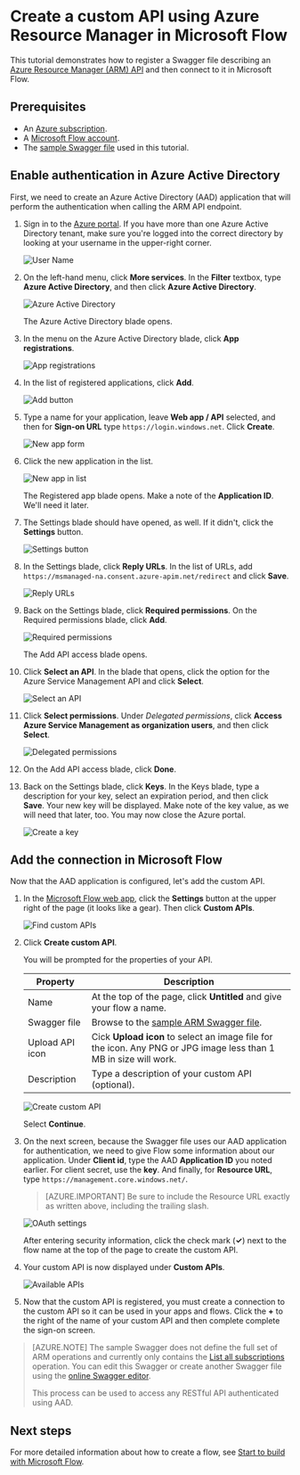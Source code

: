 <properties
	pageTitle="Create a custom API using Azure Resource Manager | Microsoft Flow"
	description="Learn how to create a custom API using Azure Resource Manager and add the API to Microsoft Flow"
	services=""
    suite="flow"
	documentationCenter=""
	authors="msftman"
	manager="anneta"
	editor=""/>

<tags
   ms.service="flow"
   ms.devlang="na"
   ms.topic="article"
   ms.tgt_pltfrm="na"
   ms.workload="na"
   ms.date="12/06/2016"
   ms.author="deonhe"/>


# Create a custom API using Azure Resource Manager in Microsoft Flow

This tutorial demonstrates how to register a Swagger file describing an [Azure Resource Manager (ARM) API](https://msdn.microsoft.com/library/azure/dn790568.aspx) and then connect to it in Microsoft Flow.

## Prerequisites

- An [Azure subscription](https://azure.microsoft.com/en-us/free/).
- A [Microsoft Flow account](https://flow.microsoft.com).
- The [sample Swagger file](http://pwrappssamples.blob.core.windows.net/samples/AzureResourceManager.json) used in this tutorial.

## Enable authentication in Azure Active Directory

First, we need to create an Azure Active Directory (AAD) application that will perform the authentication when calling the ARM API endpoint.

1. Sign in to the [Azure portal](https://portal.azure.com).  If you have more than one Azure Active Directory tenant, make sure you're logged into the correct directory by looking at your username in the upper-right corner.

    ![User Name](./media/customapi-azure-resource-manager-tutorial/current-user.png)

2. On the left-hand menu, click **More services**.  In the **Filter** textbox, type **Azure Active Directory**, and then click **Azure Active Directory**.

    ![Azure Active Directory](./media/customapi-azure-resource-manager-tutorial/azureaad.png)

    The Azure Active Directory blade opens.   

3. In the menu on the Azure Active Directory blade, click **App registrations**.

    ![App registrations](./media/customapi-azure-resource-manager-tutorial/azureapplication.png)

4. In the list of registered applications, click **Add**.

    ![Add button](./media/customapi-azure-resource-manager-tutorial/add-app-btn.png)   

5. Type a name for your application, leave **Web app / API** selected, and then for **Sign-on URL** type `https://login.windows.net`.  Click **Create**.  

    ![New app form](./media/customapi-azure-resource-manager-tutorial/newapplication.png)

6. Click the new application in the list.

    ![New app in list](./media/customapi-azure-resource-manager-tutorial/newapplication2.png)

    The Registered app blade opens.  Make a note of the **Application ID**.  We'll need it later.

7. The Settings blade should have opened, as well.  If it didn't, click the **Settings** button.

    ![Settings button](./media/customapi-azure-resource-manager-tutorial/settings-btn.png)

8. In the Settings blade, click **Reply URLs**. In the list of URLs, add `https://msmanaged-na.consent.azure-apim.net/redirect` and click **Save**.

    ![Reply URLs](./media/customapi-azure-resource-manager-tutorial/reply-urls.png)

9. Back on the Settings blade, click **Required permissions**.  On the Required permissions blade, click **Add**.

    ![Required permissions](./media/customapi-azure-resource-manager-tutorial/permissions.png)

    The Add API access blade opens.

10. Click **Select an API**. In the blade that opens, click the option for the Azure Service Management API and click **Select**.

    ![Select an API](./media/customapi-azure-resource-manager-tutorial/permissions2.png)

11. Click **Select permissions**.  Under *Delegated permissions*, click **Access Azure Service Management as organization users**, and then click **Select**.

    ![Delegated permissions](./media/customapi-azure-resource-manager-tutorial/permissions3.png)

12. On the Add API access blade, click **Done**.

13. Back on the Settings blade, click **Keys**.  In the Keys blade, type a description for your key, select an expiration period, and then click **Save**.  Your new key will be displayed.  Make note of the key value, as we will need that later, too.  You may now close the Azure portal.

    ![Create a key](./media/customapi-azure-resource-manager-tutorial/configurekeys.png)

## Add the connection in Microsoft Flow

Now that the AAD application is configured, let's add the custom API.

1. In the [Microsoft Flow web app](https://flow.microsoft.com/), click the **Settings** button at the upper right of the page (it looks like a gear).  Then click **Custom APIs**.

	![Find custom APIs](./media/customapi-azure-resource-manager-tutorial/finding-custom-apis.png)  

2. Click **Create custom API**.  

	You will be prompted for the properties of your API.  

	| Property | Description |
	|----------|-------------|
	| Name | At the top of the page, click **Untitled** and give your flow a name. |
	| Swagger file | Browse to the [sample ARM Swagger file](http://pwrappssamples.blob.core.windows.net/samples/AzureResourceManager.json). |
	| Upload API icon | Cick **Upload icon** to select an image file for the icon. Any PNG or JPG image less than 1 MB in size will work. |
	| Description | Type a description of your custom API (optional). |

	![Create custom API](./media/customapi-azure-resource-manager-tutorial/create-custom-api.png)  

	Select **Continue**.

3. On the next screen, because the Swagger file uses our AAD application for authentication, we need to give Flow some information about our application.  Under **Client id**, type the AAD **Application ID** you noted earlier.  For client secret, use the **key**.  And finally, for **Resource URL**, type `https://management.core.windows.net/`.

    >[AZURE.IMPORTANT] Be sure to include the Resource URL exactly as written above, including the trailing slash.

    ![OAuth settings](./media/customapi-azure-resource-manager-tutorial/oauth-settings.png)

	After entering security information, click the check mark (**&#x2713;**) next to the flow name at the top of the page to create the custom API.
	
4. Your custom API is now displayed under **Custom APIs**.
	
	![Available APIs](./media/customapi-azure-resource-manager-tutorial/list-custom-apis.png)  


5. Now that the custom API is registered, you must create a connection to the custom API so it can be used in your apps and flows.  Click the **+** to the right of the name of your custom API and then complete complete the sign-on screen.

>[AZURE.NOTE] The sample Swagger does not define the full set of ARM operations and currently only contains the [List all subscriptions](https://msdn.microsoft.com/library/azure/dn790531.aspx) operation.  You can edit this Swagger or create another Swagger file using the [online Swagger editor](http://editor.swagger.io/).
>
>This process can be used to access any RESTful API authenticated using AAD.

## Next steps

For more detailed information about how to create a flow, see [Start to build with Microsoft Flow](get-started-logic-flow.md).
